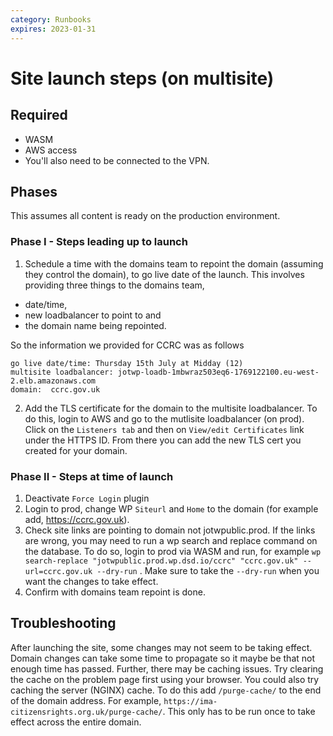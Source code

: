 ```yaml
---
category: Runbooks
expires: 2023-01-31
---
```


# Site launch steps (on multisite)

## Required

* WASM
* AWS access
* You'll also need to be connected to the VPN.

## Phases

This assumes all content is ready on the production environment.

### Phase I - Steps leading up to launch
1. Schedule a time with the domains team to repoint the domain (assuming they control the domain), to go live date of the launch. This involves providing three things to the domains team, 

- date/time, 
- new loadbalancer to point to and 
- the domain name being repointed.

So the information we provided for CCRC was as follows
```
go live date/time: Thursday 15th July at Midday (12)
multisite loadbalancer: jotwp-loadb-1mbwraz503eq6-1769122100.eu-west-2.elb.amazonaws.com
domain:  ccrc.gov.uk
```

2. Add the TLS certificate for the domain to the multisite loadbalancer. To do this, login to AWS and go to the mutlisite loadbalancer (on prod). Click on the `Listeners tab` and then on `View/edit Certificates` link under the HTTPS ID. From there you can add the new TLS cert you created for your domain.


### Phase II - Steps at time of launch
1. Deactivate `Force Login` plugin
2. Login to prod, change WP `Siteurl` and `Home` to the domain (for example add, https://ccrc.gov.uk).
3. Check site links are pointing to domain not jotwpublic.prod. If the links are wrong, you may need to run a wp search and replace command on the database. To do so, login to prod via WASM and run, for example `wp search-replace "jotwpublic.prod.wp.dsd.io/ccrc" "ccrc.gov.uk" --url=ccrc.gov.uk --dry-run` . Make sure to take the `--dry-run` when you want the changes to take effect.
4. Confirm with domains team repoint is done.


## Troubleshooting

After launching the site, some changes may not seem to be taking effect. Domain changes can take some time to propagate so it maybe be that not enough time has passed. Further, there may be caching issues. Try clearing the cache on the problem page first using your browser. You could also try caching the server (NGINX) cache. To do this add `/purge-cache/` to the end of the domain address. For example, `https://ima-citizensrights.org.uk/purge-cache/`. This only has to be run once to take effect across the entire domain. 